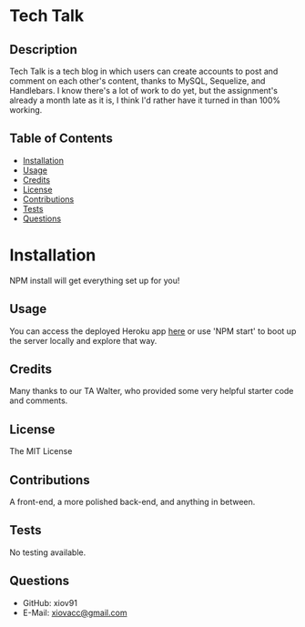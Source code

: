 # Tech Talk

  ## Description
  Tech Talk is a tech blog in which users can create accounts to post and comment on each other's content, thanks to MySQL, Sequelize, and Handlebars. I know there's a lot of work to do yet, but the assignment's already a month late as it is, I think I'd rather have it turned in than 100% working.
  
  ## Table of Contents
  
  * [Installation](#installation)
  * [Usage](#usage)
  * [Credits](#credits)
  * [License](#license)
  * [Contributions](#contributions)
  * [Tests](#tests)
  * [Questions](#questions)
  
  # Installation
  NPM install will get everything set up for you!
  
  ## Usage
  You can access the deployed Heroku app [here](https://mysterious-springs-54214.herokuapp.com/) or use 'NPM start' to boot up the server locally and explore that way.
  
  ## Credits
  Many thanks to our TA Walter, who provided some very helpful starter code and comments.
  
  ## License
  The MIT License
  
  ## Contributions
  A front-end, a more polished back-end, and anything in between.
  
  ## Tests
  No testing available.
  
  ## Questions
  * GitHub: xiov91
  * E-Mail: xiovacc@gmail.com
  
  